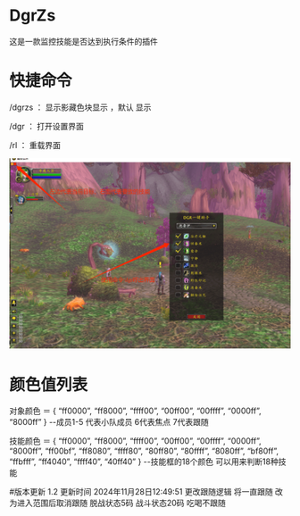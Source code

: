﻿# DgrZs

这是一款监控技能是否达到执行条件的插件

# 快捷命令

/dgrzs ： 显示影藏色块显示 ，默认 显示

/dgr ： 打开设置界面

/rl ： 重载界面

![示例图片](/img/1.png)

# 颜色值列表

对象颜色 ＝ { “ff0000”, “ff8000”, “ffff00”, “00ff00”, “00ffff”, “0000ff”, “8000ff” } --成员1-5 代表小队成员 6代表焦点 7代表跟随

技能颜色 ＝ { “ff0000”, “ff8000”, “ffff00”, “00ff00”, “00ffff”, “0000ff”, “8000ff”, “ff00bf”, “ff8080”, “ffff80”, “80ff80”, “80ffff”, “8080ff”, “bf80ff”, “ffbfff”, “ff4040”, “ffff40”, “40ff40” } --技能框的18个颜色 可以用来判断18种技能

#版本更新
  1.2 更新时间 2024年11月28日12:49:51
    更改跟随逻辑 将一直跟随 改为进入范围后取消跟随 脱战状态5码 战斗状态20码 吃喝不跟随
